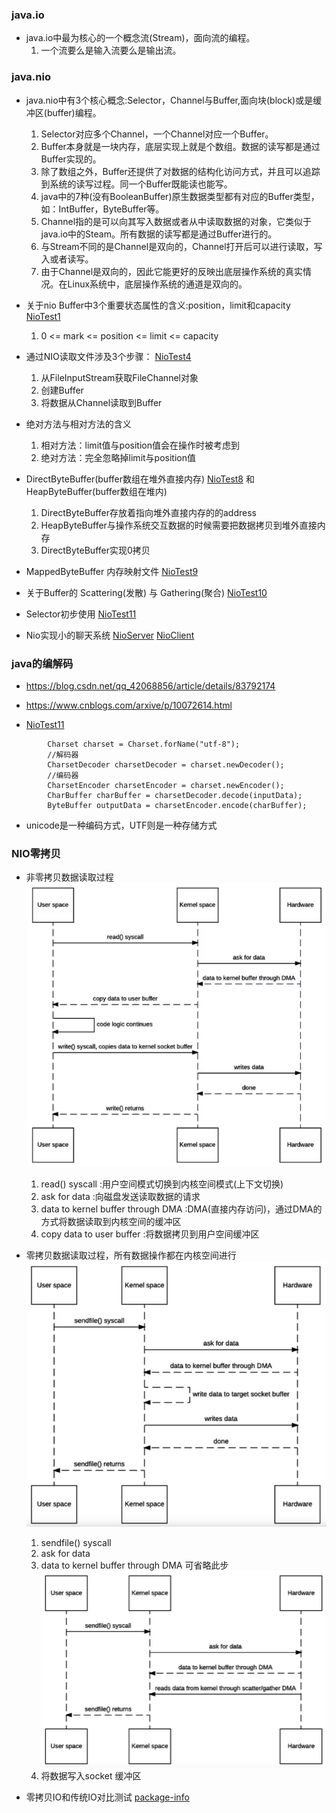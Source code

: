 ### java.io
 * java.io中最为核心的一个概念流(Stream)，面向流的编程。
   1. 一个流要么是输入流要么是输出流。
    

### java.nio
 * java.nio中有3个核心概念:Selector，Channel与Buffer,面向块(block)或是缓冲区(buffer)编程。
   1. Selector对应多个Channel，一个Channel对应一个Buffer。
   2. Buffer本身就是一块内存，底层实现上就是个数组。数据的读写都是通过Buffer实现的。
   3. 除了数组之外，Buffer还提供了对数据的结构化访问方式，并且可以追踪到系统的读写过程。同一个Buffer既能读也能写。
   4. java中的7种(没有BooleanBuffer)原生数据类型都有对应的Buffer类型，如：IntBuffer，ByteBuffer等。
   5. Channel指的是可以向其写入数据或者从中读取数据的对象，它类似于java.io中的Steam。所有数据的读写都是通过Buffer进行的。
   6. 与Stream不同的是Channel是双向的，Channel打开后可以进行读取，写入或者读写。
   7. 由于Channel是双向的，因此它能更好的反映出底层操作系统的真实情况。在Linux系统中，底层操作系统的通道是双向的。

*  关于nio Buffer中3个重要状态属性的含义:position，limit和capacity   [NioTest1](/src/main/java/com/yzd/nio/NioTest1.java)
   1. 0 <= mark <= position <= limit <= capacity

*  通过NIO读取文件涉及3个步骤： [NioTest4](/src/main/java/com/yzd/nio/NioTest4.java)

   1. 从FileInputStream获取FileChannel对象
   2. 创建Buffer
   3. 将数据从Channel读取到Buffer
   
*  绝对方法与相对方法的含义
   1. 相对方法：limit值与position值会在操作时被考虑到
   2. 绝对方法：完全忽略掉limit与position值   
       
*  DirectByteBuffer(buffer数组在堆外直接内存) [NioTest8](/src/main/java/com/yzd/nio/NioTest8.java) 和 HeapByteBuffer(buffer数组在堆内)
   1. DirectByteBuffer存放着指向堆外直接内存的的address
   2. HeapByteBuffer与操作系统交互数据的时候需要把数据拷贝到堆外直接内存
   3. DirectByteBuffer实现0拷贝

*  MappedByteBuffer 内存映射文件  [NioTest9](/src/main/java/com/yzd/nio/NioTest9.java)

*  关于Buffer的 Scattering(发散) 与 Gathering(聚合) [NioTest10](/src/main/java/com/yzd/nio/NioTest10.java)

*  Selector初步使用 [NioTest11](/src/main/java/com/yzd/nio/NioTest11.java)

*  Nio实现小的聊天系统 [NioServer](/src/main/java/com/yzd/nio/NioServer.java) [NioClient](/src/main/java/com/yzd/nio/NioClient.java)


### java的编解码 
*  <https://blog.csdn.net/qq_42068856/article/details/83792174>

*  <https://www.cnblogs.com/arxive/p/10072614.html> 
  
*  [NioTest11](/src/main/java/com/yzd/nio/NioTest11.java)
```
        Charset charset = Charset.forName("utf-8");
        //解码器
        CharsetDecoder charsetDecoder = charset.newDecoder();
        //编码器
        CharsetEncoder charsetEncoder = charset.newEncoder();
        CharBuffer charBuffer = charsetDecoder.decode(inputData);
        ByteBuffer outputData = charsetEncoder.encode(charBuffer);
```

*  unicode是一种编码方式，UTF则是一种存储方式


###  NIO零拷贝  

*  非零拷贝数据读取过程 ![image](https://github.com/Y-zd/netty_learn/blob/master/note/NIO/image/非零拷贝.png)
   1. read() syscall :用户空间模式切换到内核空间模式(上下文切换)
   2. ask for data :向磁盘发送读取数据的请求
   3. data to kernel buffer through DMA :DMA(直接内存访问)，通过DMA的方式将数据读取到内核空间的缓冲区
   4. copy data to user buffer :将数据拷贝到用户空间缓冲区

*  零拷贝数据读取过程，所有数据操作都在内核空间进行 ![image](https://github.com/Y-zd/netty_learn/blob/master/note/NIO/image/零拷贝.png)
   1. sendfile() syscall 
   2. ask for data 
   3. data to kernel buffer through DMA 可省略此步  ![image](https://github.com/Y-zd/netty_learn/blob/master/note/NIO/image/零拷贝2.png)
   4. 将数据写入socket 缓冲区 
   
*  零拷贝IO和传统IO对比测试 [package-info](/src/main/java/com/yzd/zerocopy/package-info.java)
   
